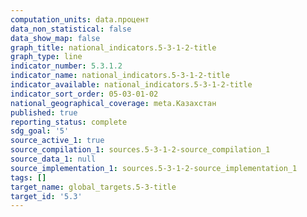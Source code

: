 ```yaml
---
computation_units: data.процент
data_non_statistical: false
data_show_map: false
graph_title: national_indicators.5-3-1-2-title
graph_type: line
indicator_number: 5.3.1.2
indicator_name: national_indicators.5-3-1-2-title
indicator_available: national_indicators.5-3-1-2-title
indicator_sort_order: 05-03-01-02
national_geographical_coverage: meta.Казахстан
published: true
reporting_status: complete
sdg_goal: '5'
source_active_1: true
source_compilation_1: sources.5-3-1-2-source_compilation_1
source_data_1: null
source_implementation_1: sources.5-3-1-2-source_implementation_1
tags: []
target_name: global_targets.5-3-title
target_id: '5.3'
---
```

